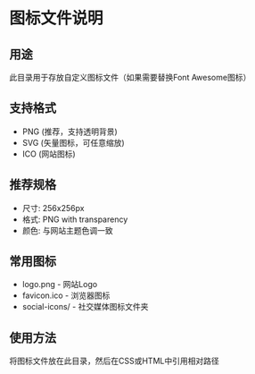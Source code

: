 # 图标文件说明

## 用途
此目录用于存放自定义图标文件（如果需要替换Font Awesome图标）

## 支持格式
- PNG (推荐，支持透明背景)
- SVG (矢量图标，可任意缩放)
- ICO (网站图标)

## 推荐规格
- 尺寸: 256x256px
- 格式: PNG with transparency
- 颜色: 与网站主题色调一致

## 常用图标
- logo.png - 网站Logo
- favicon.ico - 浏览器图标
- social-icons/ - 社交媒体图标文件夹

## 使用方法
将图标文件放在此目录，然后在CSS或HTML中引用相对路径